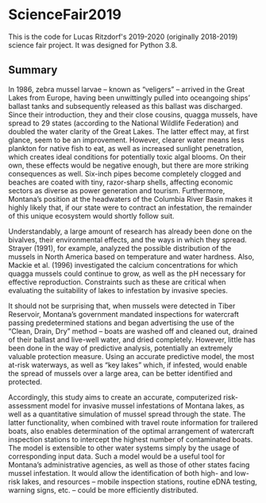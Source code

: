 # ScienceFair2019

This is the code for Lucas Ritzdorf's 2019-2020 (originally 2018-2019) science fair project. It was designed for Python 3.8.

## Summary

In 1986, zebra mussel larvae – known as “veligers” – arrived in the Great Lakes from Europe, having been unwittingly pulled into oceangoing ships’ ballast tanks and subsequently released as this ballast was discharged. Since their introduction, they and their close cousins, quagga mussels, have spread to 29 states (according to the National Wildlife Federation) and doubled the water clarity of the Great Lakes. The latter effect may, at first glance, seem to be an improvement. However, clearer water means less plankton for native fish to eat, as well as increased sunlight penetration, which creates ideal conditions for potentially toxic algal blooms. On their own, these effects would be negative enough, but there are more striking consequences as well. Six-inch pipes become completely clogged and beaches are coated with tiny, razor-sharp shells, affecting economic sectors as diverse as power generation and tourism. Furthermore, Montana’s position at the headwaters of the Columbia River Basin makes it highly likely that, if our state were to contract an infestation, the remainder of this unique ecosystem would shortly follow suit.

Understandably, a large amount of research has already been done on the bivalves, their environmental effects, and the ways in which they spread. Strayer (1991), for example, analyzed the possible distribution of the mussels in North America based on temperature and water hardness. Also, Mackie et al. (1996) investigated the calcium concentrations for which quagga mussels could continue to grow, as well as the pH necessary for effective reproduction. Constraints such as these are critical when evaluating the suitability of lakes to infestation by invasive species.

It should not be surprising that, when mussels were detected in Tiber Reservoir, Montana’s government mandated inspections for watercraft passing predetermined stations and began advertising the use of the “Clean, Drain, Dry” method – boats are washed off and cleaned out, drained of their ballast and live-well water, and dried completely. However, little has been done in the way of predictive analysis, potentially an extremely valuable protection measure. Using an accurate predictive model, the most at-risk waterways, as well as “key lakes” which, if infested, would enable the spread of mussels over a large area, can be better identified and protected.

Accordingly, this study aims to create an accurate, computerized risk-assessment model for invasive mussel infestations of Montana lakes, as well as a quantitative simulation of mussel spread through the state. The latter functionality, when combined with travel route information for trailered boats, also enables determination of the optimal arrangement of watercraft inspection stations to intercept the highest number of contaminated boats. The model is extensible to other water systems simply by the usage of corresponding input data. Such a model would be a useful tool for Montana’s administrative agencies, as well as those of other states facing mussel infestation. It would allow the identification of both high- and low-risk lakes, and resources – mobile inspection stations, routine eDNA testing, warning signs, etc. – could be more efficiently distributed.
